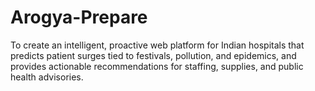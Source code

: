 # Arogya-Prepare
To create an intelligent, proactive web platform for Indian hospitals that predicts patient surges tied to festivals, pollution, and epidemics, and provides actionable recommendations for staffing, supplies, and public health advisories.
